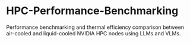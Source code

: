 # HPC-Performance-Benchmarking
Performance benchmarking and thermal efficiency comparison between air-cooled and liquid-cooled NVIDIA HPC nodes using LLMs and VLMs.
